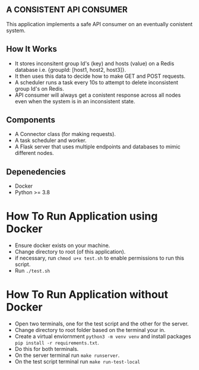 ## A CONSISTENT API CONSUMER
This application implements a safe API consumer on an eventually conistent system.

## How It Works
- It stores inconsitent group Id's (key) and hosts (value) on a Redis database i.e. {groupId: [host1, host2, host3]}.
- It then uses this data to decide how to make GET and POST requests.
- A scheduler runs a task every 10s to attempt to delete inconsistent group Id's on Redis.
- API consumer will always get a conistent response across all nodes even when the system
is in an inconsistent state.

## Components
- A Connector class (for making requests).
- A task scheduler and worker.
- A Flask server that uses multiple endpoints and databases to mimic different nodes.

## Depenedencies
- Docker
- Python >= 3.8

# How To Run Application using Docker
- Ensure docker exists on your machine.
- Change directory to root (of this application).
- if necessary, run `chmod u+x test.sh` to enable permissions to run this script.
- Run `./test.sh`

# How To Run Application without Docker
- Open two terminals, one for the test script and the other for the server.
- Change directory to root folder based on the terminal your in.
- Create a virtual enviornment `python3 -m venv venv` and install packages `pip install -r requirements.txt`.
- Do this for both terminals.
- On the server terminal run `make runserver`.
- On the test script terminal run `make run-test-local`

